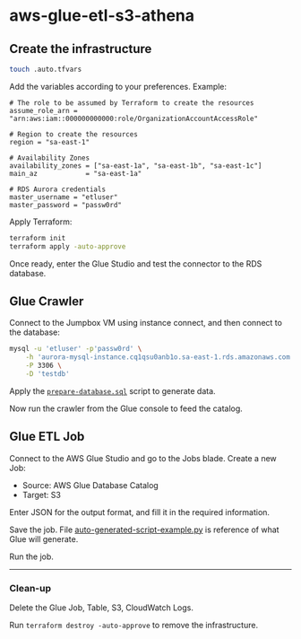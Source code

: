 # aws-glue-etl-s3-athena



## Create the infrastructure

```sh
touch .auto.tfvars
```

Add the variables according to your preferences. Example:

```hcl
# The role to be assumed by Terraform to create the resources
assume_role_arn = "arn:aws:iam::000000000000:role/OrganizationAccountAccessRole"

# Region to create the resources
region = "sa-east-1"

# Availability Zones
availability_zones = ["sa-east-1a", "sa-east-1b", "sa-east-1c"]
main_az            = "sa-east-1a"

# RDS Aurora credentials
master_username = "etluser"
master_password = "passw0rd"
```

Apply Terraform:

```sh
terraform init
terraform apply -auto-approve
```

Once ready, enter the Glue Studio and test the connector to the RDS database.

## Glue Crawler

Connect to the Jumpbox VM using instance connect, and then connect to the database:

```sh
mysql -u 'etluser' -p'passw0rd' \
    -h 'aurora-mysql-instance.cq1qsu0anb1o.sa-east-1.rds.amazonaws.com' \
    -P 3306 \
    -D 'testdb'
```

Apply the [`prepare-database.sql`](./prepare-database.sql) script to generate data.

Now run the crawler from the Glue console to feed the catalog.

## Glue ETL Job

Connect to the AWS Glue Studio and go to the Jobs blade. Create a new Job:

- Source: AWS Glue Database Catalog
- Target: S3

Enter JSON for the output format, and fill it in the required information.

Save the job. File [auto-generated-script-example.py](./auto-generated-script-example.py) is reference of what Glue will generate.

Run the job.

---
### Clean-up

Delete the Glue Job, Table, S3, CloudWatch Logs.

Run `terraform destroy -auto-approve` to remove the infrastructure.
